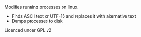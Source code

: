 Modifies running processes on linux.

* Finds ASCII text or UTF-16 and replaces it with alternative text
* Dumps processes to disk 

Licenced under GPL v2
